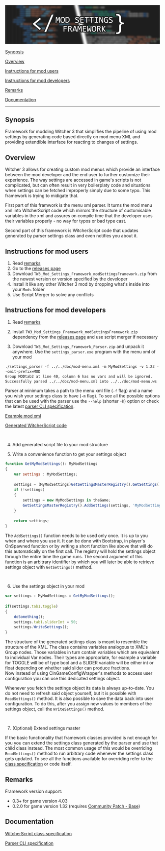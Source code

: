 <img src="doc/banner.jpg" alt="Logo"/>

<br>

[Synopsis](#synopsis)

[Overview](#overview)

[Instructions for mod users](#instructions-for-mod-users)

[Instructions for mod developers](#instructions-for-mod-developers)

[Remarks](#remarks)

[Documentation](#documentation)

---

## Synopsis
Framework for modding Witcher 3 that simplifies the pipeline of using mod settings by generating code based directly on mod menu XML and providing extendible interface for reacting to changes of settings.

## Overview
Witcher 3 allows for creating custom mod menus which provide an interface between the mod developer and the end user to further customize their experience. The way settings are accessed in game's scripts is not complicated, but can often result in very boilerplaty code and situations when settings can be fetched improperly simply due to some typo. This framework is trying to midigate that.

First part of this framwork is the menu xml parser. It turns the mod menu xml into WitcherScript code which mirrors the structure of customisable variables in the xml and assures on compile time that the developer uses their variables properly - no way for typos or bad type cast.

Second part of this framework is WitcherScript code that updates generated by parser settings class and even notifies you about it.

## Instructions for mod users

1. Read [remarks](#remarks)
2. Go to the [releases page](https://github.com/SpontanCombust/tw3-settings-framework/releases)
3. Download `TW3_Mod_Settings_Framework_modSettingsFramework.zip` from the newest version or version specified by the developer
4. Install it like any other Witcher 3 mod by dropping what's inside into your `Mods` folder
5. Use Script Merger to solve any conflicts

## Instructions for mod developers

1. Read [remarks](#remarks)


2. Install `TW3_Mod_Settings_Framework_modSettingsFramework.zip` dependency from the [releases page](https://github.com/SpontanCombust/tw3-settings-framework/releases) and use script merger if necessary


3. Download `TW3_Mod_Settings_Framework_Parser.zip` and unpack it anywhere. Use the `settings_parser.exe` program with the menu xml of your mod

```shell
./settings_parser -f ../../doc/mod-menu.xml -m MyModSettings -v 1.23 --omit-prefix=MOD
Group MODtab2 at line 40, column 6 has no vars and will be ignored.
Successfully parsed ../../doc/mod-menu.xml into ../../doc/mod-menu.ws
```
Parser at minimum takes a path to the menu xml file (`-f` flag) and a name you wish your settings class to have (`-m` flag).
To see all the possible options that can be used with the parser use the `--help` (shorter `-h`) option or check the latest [parser CLI specification](doc/cli_specification.md).

[Example mod xml](doc/mod-menu.xml)

[Generated WitcherScript code](doc/mod-menu.ws)

<br>

4. Add generated script file to your mod structure 
   

5. Write a convenience function to get your settings object

```js
function GetMyModSettings(): MyModSettings
{
    var settings : MyModSettings;

    settings = (MyModSettings)GetSettingsMasterRegistry().GetSettings('MyModSettings');
    if (!settings)
    {
        settings = new MyModSettings in theGame;
        GetSettingsMasterRegistry().AddSettings(settings, 'MyModSettings');
    }

    return settings;
}
```

The `AddSettings()` function needs to be used only once. It is up to you when and where you use it. It can be done with Bootstrap, in player's OnSpawned function or by writing a short function like above that will do this automatically on the first call. The registry will hold the settings object through the entire time the game runs. The second argument of this function is an arbitrary identifier by which you will later be able to retrieve settings object with `GetSettings()` method.


<br>

6. Use the settings object in your mod

```js
var settings : MyModSettings = GetMyModSettings();

if(settings.tab1.toggle)
{
	doSomething();
	settings.tab1.sliderInt = 50;
	settings.WriteSettings();
}
```
The structure of the generated settings class is meant to resemble the structure of the XML. The class contains variables analogous to XML's Group nodes. Those variables in turn contain variables which are equivalent to individual Var nodes. Their types are appropriate, for example a variable for TOGGLE will be of type bool and a SLIDER variable will be either int or float depending on whether said slider can produce fractions. <br>
Now instead of using CInGameConfigWrapper's methods to access user configuration you can use this dedicated settings object.

Whenever you fetch the settings object its data is always up-to-date. You do not need to refresh said object yourself, but it is possible with `ReadSettings()` method.
It is also possible to save the data back into user configuration. To do this, after you assign new values to members of the settings object, call the `WriteSettings()` method.

<br>

7. (Optional) Extend settings master

If the basic functionality that framework classes provided is not enough for you you can extend the settings class generated by the parser and use that child class instead.
The most common usage of this would be overriding `ReadSettings()` method to run arbitrary code whenever the settings class gets updated. To see all the functions available for overriding refer to the [class specification](doc/class_specification.md) or code itself.


## Remarks
Framework version support:
- 0.3+ for game version 4.03
- 0.2.0 for game version 1.32 (requires [Community Patch - Base](https://www.nexusmods.com/witcher3/mods/3652))


## Documentation
[WitcherScript class specification](doc/class_specification.md)

[Parser CLI specification](doc/cli_specification.md)